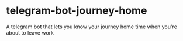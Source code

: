 # telegram-bot-journey-home
A telegram bot that lets you know your journey home time when you're about to leave work
